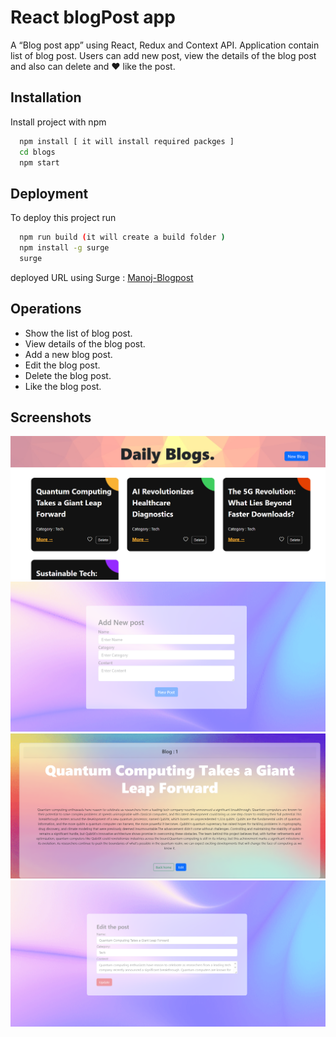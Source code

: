
# React blogPost app

A “Blog post app” using React, Redux and Context API. Application contain list of blog post. Users can add new post, view the details of the blog post and also can delete and ❤️ like the post.




## Installation

Install project with npm

```bash
  npm install [ it will install required packges ]
  cd blogs
  npm start
```
    
## Deployment

To deploy this project run

```bash
  npm run build (it will create a build folder )
  npm install -g surge
  surge
```
deployed URL using Surge : [Manoj-Blogpost](http://manoj-blogpost.surge.sh/)

## Operations

- Show the list of blog post.
- View details of the blog post.
- Add a new blog post.
- Edit the blog post.
- Delete the blog post.
- Like the blog post.



## Screenshots

![App Screenshot](/screenShots/s1.png)
![App Screenshot](https://github.com/manojb-j/React-blogPost-app/blob/main/screenShots/s2.png)
![App Screenshot](https://github.com/manojb-j/React-blogPost-app/blob/main/screenShots/s3.png)
![App Screenshot](https://github.com/manojb-j/React-blogPost-app/blob/main/screenShots/s4.png)

